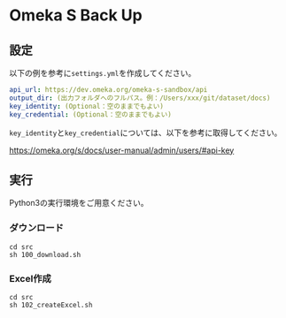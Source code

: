 # Omeka S Back Up

## 設定

以下の例を参考に`settings.yml`を作成してください。

```YAML
api_url: https://dev.omeka.org/omeka-s-sandbox/api
output_dir: (出力フォルダへのフルパス。例：/Users/xxx/git/dataset/docs)
key_identity: (Optional：空のままでもよい)
key_credential: (Optional：空のままでもよい)
```

`key_identity`と`key_credential`については、以下を参考に取得してください。

https://omeka.org/s/docs/user-manual/admin/users/#api-key

## 実行

Python3の実行環境をご用意ください。

### ダウンロード

```
cd src
sh 100_download.sh
```

### Excel作成

```
cd src
sh 102_createExcel.sh
```
